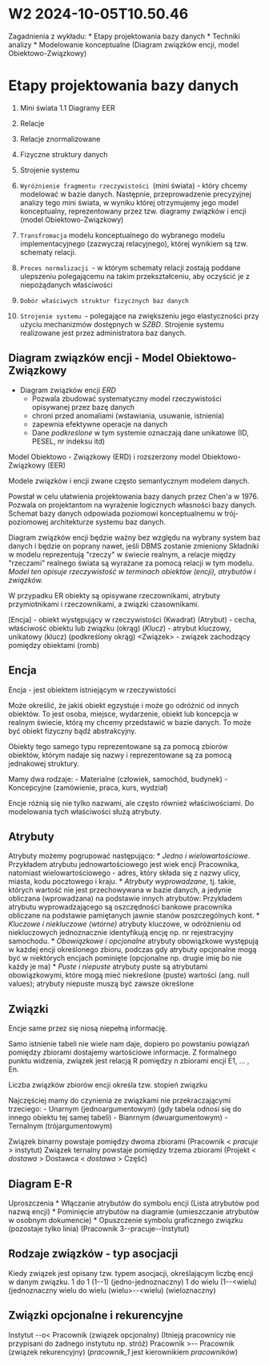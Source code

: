 W2 2024-10-05T10.50.46
========================
Zagadnienia z wykładu:
    * Etapy projektowania bazy danych
    * Techniki analizy
        * Modelowanie konceptualne (Diagram związków encji, model Obiektowo-Związkowy)

Etapy projektowania bazy danych
==
1. Mini świata
1.1 Diagramy EER
2. Relacje
3. Relacje znormalizowane
4. Fizyczne struktury danych 
5. Strojenie systemu

1. `Wyróżnienie fragmentu rzeczywistości `(mini świata) - który chcemy modelować w bazie danych. Następnie, przeprowadzenie precyzyjnej analizy tego mini świata, w wyniku której otrzymujemy jego model konceptualny, reprezentowany przez tzw. diagramy związków i encji (model Obiektowo-Związkowy)
2. `Transfromacja` modelu konceptualnego do wybranego modelu implementacyjnego (zazwyczaj relacyjnego), której wynikiem są tzw. schematy relacji.
3. `Proces normalizacji `- w którym schematy relacji zostają poddane ulepszeniu polegającemu na takim przekształceniu, aby oczyścić je z niepożądanych właściwości
4. `Dobór właściwych struktur fizycznych baz danych`
5. `Strojenie systemu `- polegające na zwiększeniu jego elastyczności przy użyciu mechanizmów dostępnych w _SZBD_. Strojenie systemu realizowane jest przez administratora baz danych.

Diagram związków encji - Model Obiektowo-Związkowy
-
* Diagram związków encji _ERD_
    - Pozwala zbudować systematyczny model rzeczywistości opisywanej przez bazę danych 
    - chroni przed anomaliami (wstawiania, usuwanie, istnienia)
    - zapewnia efektywne operacje na danych 
    - Dane _podkreślone_ w tym systemie oznaczają dane unikatowe (ID, PESEL, nr indeksu itd)

Model Obiektowo - Związkowy (ERD) i rozszerzony model Obiektowo-Związkowy (EER)

Modele związków i encji zwane często semantycznym modelem danych.

Powstał w celu ułatwienia projektowania bazy danych przez Chen'a w 1976. Pozwala on projektantom na wyrażenie logicznych własności bazy danych. Schemat bazy danych odpowiada poziomowi konceptualnemu w trój-poziomowej architekturze systemu baz danych.

Diagram związków encji będzie ważny bez względu na wybrany system baz danych i będzie on poprany nawet, jeśli DBMS zostanie zmieniony
Składniki w modelu reprezentują "rzeczy" w świecie realnym, a relacje między "rzeczami" realnego świata są wyrażane za pomocą relacji w tym modelu. 
_Model ten opisuje rzeczywistość w terminach obiektów (encji), atrybutów i związków._

W przypadku ER obiekty są opisywane rzeczownikami, atrybuty przymiotnikami i rzeczownikami, a związki czasownikami.

[Encja] - obiekt występujący w rzeczywistości (Kwadrat)
(Atrybut) - cecha, właściwość obiektu lub związku (okrąg)
(_Klucz_) - atrybut kluczowy, unikatowy (klucz) (podkreślony okrąg)
<Związek> - związek zachodzący pomiędzy obiektami (romb)

Encja
-
Encja - jest obiektem istniejącym w rzeczywistości

Może określić, że jakiś obiekt egzystuje i może go odróżnić od innych obiektów.
To jest osoba, miejsce, wydarzenie, obiekt lub koncepcja w realnym świecie, którą my chcemy przedstawić w bazie danych. To może być obiekt fizyczny bądź abstrakcyjny.

Obiekty tego samego typu reprezentowane są za pomocą zbiorów obiektów, którym nadaje się nazwy i reprezentowane są za pomocą jednakowej struktury.

Mamy dwa rodzaje:
    - Materialne (człowiek, samochód, budynek)
    - Koncepcyjne (zamówienie, praca, kurs, wydział)

Encje różnią się nie tylko nazwami, ale często również właściwościami. 
Do modelowania tych właściwości służą atrybuty.

Atrybuty
-
Atrybuty możemy pogrupować następująco:
    * _Jedno i wielowartościowe_. Przykładem atrybutu jednowartościowego jest wiek encji Pracownika, natomiast wielowartościowego - adres, który składa się z nazwy ulicy, miasta, kodu pocztowego i kraju.
    * _Atrybuty wyprowadzane_, tj. takie, których wartość nie jest przechowywana w bazie danych, a jedynie obliczana (wprowadzana) na podstawie innych atrybutów: Przykładem atrybutu wyprowadzającego są oszczędności bankowe pracownika obliczane na podstawie pamiętanych jawnie stanów poszczególnych kont. 
    * _Kluczowe i niekluczowe (wtórne)_ atrybuty kluczowe, w odróżnieniu od niekluczowych jednoznacznie identyfikują encję np. nr rejestracyjny samochodu.
    * _Obowiązkowe i opcjonalne_ atrybuty obowiązkowe występują w każdej encji określonego zbioru, podczas gdy atrybuty opcjonalne mogą być w niektórych encjach pominięte (opcjonalne np. drugie imię bo nie każdy je ma)
    * _Puste i niepuste_ atrybuty puste są atrybutami obowiązkowymi, które mogą mieć niekreślone (puste) wartości (ang. null values); atrybuty niepuste muszą być zawsze określone

Związki
-
Encje same przez się niosą niepełną informację.

Samo istnienie tabeli nie wiele nam daje, dopiero po powstaniu powiązań pomiędzy zbiorami dostajemy wartościowe informacje. 
Z formalnego punktu widzenia, związek jest relacją R pomiędzy n zbiorami encji E1, ... , En.

Liczba związków zbiorów encji określa tzw. stopień związku

Najczęściej mamy do czynienia ze związkami nie przekraczającymi trzeciego:
    - Unarnym (jednoargumentowym) (gdy tabela odnosi się do innego obiektu tej samej tabeli)
    - Bianrnym (dwuargumentowym)
    - Ternalnym (trójargumentowym)

Związek binarny powstaje pomiędzy dwoma zbiorami (Pracownik < _pracuje_ > instytut)
Związek ternalny powstaje pomiędzy trzema zbiorami (Projekt < _dostawa_ > Dostawca < _dostawa_ > Część)

Diagram E-R
-
Uproszczenia
    * Włączanie atrybutów do symbolu encji (Lista atrybutów pod nazwą encji)
    * Pominięcie atrybutów na diagramie (umieszczanie atrybutów w osobnym dokumencie)
    * Opuszczenie symbolu graficznego związku (pozostaje tylko linia) (Pracownik 3--pracuje--Instytut)

Rodzaje związków - typ asocjacji
-
Kiedy związek jest opisany tzw. typem asocjacji, określającym liczbę encji w danym związku.
1 do 1 (1--1) (jedno-jednoznaczny)
1 do wielu (1--<wielu) (jednoznaczny
wielu do wielu (wielu>--<wielu) (wieloznaczny)

Związki opcjonalne i rekurencyjne
-
Instytut --o< Pracownik (związek opcjonalny) (Itnieją pracownicy nie przypisani do żadnego instytutu np. stróż)
Pracownik >-- Pracownik (związek rekurencyjny) (*pracownik_1* jest kierownikiem *pracowników*)

